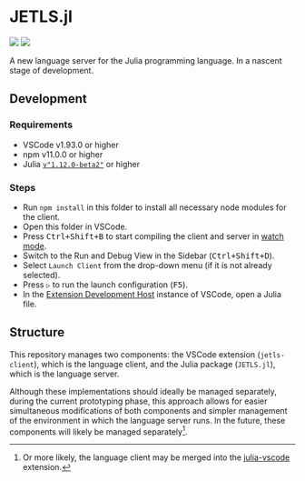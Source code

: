 # JETLS.jl

[![](https://github.com/aviatesk/JETLS.jl/actions/workflows/ci.yml/badge.svg)](https://github.com/aviatesk/JETLS.jl/actions/workflows/ci.yml)
[![](https://codecov.io/gh/aviatesk/JETLS.jl/branch/master/graph/badge.svg)](https://codecov.io/gh/aviatesk/JETLS.jl)

A new language server for the Julia programming language. In a nascent stage of development.

## Development

### Requirements

- VSCode v1.93.0 or higher
- npm v11.0.0 or higher
- Julia [`v"1.12.0-beta2"`](https://julialang.org/downloads/#upcoming_release) or higher

### Steps

- Run `npm install` in this folder to install all necessary node modules for the client.
- Open this folder in VSCode.
- Press <kbd>Ctrl+Shift+B</kbd> to start compiling the client and server in [watch mode](https://code.visualstudio.com/docs/editor/tasks#:~:text=The%20first%20entry%20executes,the%20HelloWorld.js%20file.).
- Switch to the Run and Debug View in the Sidebar (<kbd>Ctrl+Shift+D</kbd>).
- Select `Launch Client` from the drop-down menu (if it is not already selected).
- Press `▷` to run the launch configuration (<kbd>F5</kbd>).
- In the [Extension Development Host](https://code.visualstudio.com/api/get-started/your-first-extension#:~:text=Then%2C%20inside%20the%20editor%2C%20press%20F5.%20This%20will%20compile%20and%20run%20the%20extension%20in%20a%20new%20Extension%20Development%20Host%20window.) instance of VSCode, open a Julia file.

## Structure

This repository manages two components: the VSCode extension (`jetls-client`), which is the
language client, and the Julia package (`JETLS.jl`), which is the language server.

Although these implementations should ideally be managed separately, during the current
prototyping phase, this approach allows for easier simultaneous modifications of both
components and simpler management of the environment in which the language server runs.
In the future, these components will likely be managed separately[^1].

[^1]: Or more likely, the language client may be merged into the [julia-vscode](https://github.com/julia-vscode/julia-vscode) extension.
